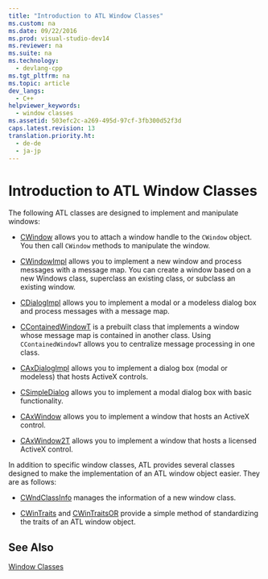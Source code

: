 ```yaml
---
title: "Introduction to ATL Window Classes"
ms.custom: na
ms.date: 09/22/2016
ms.prod: visual-studio-dev14
ms.reviewer: na
ms.suite: na
ms.technology: 
  - devlang-cpp
ms.tgt_pltfrm: na
ms.topic: article
dev_langs: 
  - C++
helpviewer_keywords: 
  - window classes
ms.assetid: 503efc2c-a269-495d-97cf-3fb300d52f3d
caps.latest.revision: 13
translation.priority.ht: 
  - de-de
  - ja-jp
---
```

# Introduction to ATL Window Classes
The following ATL classes are designed to implement and manipulate windows:  
  
-   [CWindow](../vs140/cwindow-class.md) allows you to attach a window handle to the `CWindow` object. You then call `CWindow` methods to manipulate the window.  
  
-   [CWindowImpl](../vs140/cwindowimpl-class.md) allows you to implement a new window and process messages with a message map. You can create a window based on a new Windows class, superclass an existing class, or subclass an existing window.  
  
-   [CDialogImpl](../vs140/cdialogimpl-class.md) allows you to implement a modal or a modeless dialog box and process messages with a message map.  
  
-   [CContainedWindowT](../vs140/ccontainedwindowt-class.md) is a prebuilt class that implements a window whose message map is contained in another class. Using `CContainedWindowT` allows you to centralize message processing in one class.  
  
-   [CAxDialogImpl](../vs140/caxdialogimpl-class.md) allows you to implement a dialog box (modal or modeless) that hosts ActiveX controls.  
  
-   [CSimpleDialog](../vs140/csimpledialog-class.md) allows you to implement a modal dialog box with basic functionality.  
  
-   [CAxWindow](../vs140/caxwindow-class.md) allows you to implement a window that hosts an ActiveX control.  
  
-   [CAxWindow2T](../vs140/caxwindow2t-class.md) allows you to implement a window that hosts a licensed ActiveX control.  
  
 In addition to specific window classes, ATL provides several classes designed to make the implementation of an ATL window object easier. They are as follows:  
  
-   [CWndClassInfo](../vs140/cwndclassinfo-class.md) manages the information of a new window class.  
  
-   [CWinTraits](../vs140/cwintraits-class.md) and [CWinTraitsOR](../vs140/cwintraitsor-class.md) provide a simple method of standardizing the traits of an ATL window object.  
  
## See Also  
 [Window Classes](../vs140/atl-window-classes.md)